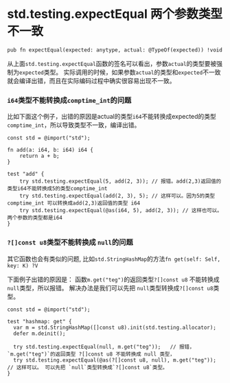 # std.testing.expectEqual 两个参数类型不一致
```zig
pub fn expectEqual(expected: anytype, actual: @TypeOf(expected)) !void
```
从上面`std.testing.expectEqual`函数的签名可以看出，参数`actual`的类型要被强制为`expected`类型。 实际调用的时候，如果参数`actual`的类型和`expected`不一致就会编译出错，而且在实际编码过程中确实很容易出现不一致。 

### `i64`类型不能转换成`comptime_int`的问题
比如下面这个例子，出错的原因是actual的类型`i64`不能转换成expected的类型`comptime_int`，所以导致类型不一致，编译出错。
```zig
const std = @import("std");

fn add(a: i64, b: i64) i64 {
    return a + b;
}

test "add" {
    try std.testing.expectEqual(5, add(2, 3)); // 报错。add(2,3)返回值的类型i64不能转换成5的类型comptime_int
    try std.testing.expectEqual(add(2, 3), 5); // 这样可以。因为5的类型comptime_int 可以转换成add(2,3)返回值的类型 i64
    try std.testing.expectEqual(@as(i64, 5), add(2, 3)); // 这样也可以。两个参数的类型都是i64
}
```

### `?[]const u8`类型不能转换成 `null`的问题
其它函数也会有类似的问题, 比如`std.StringHashMap`的方法`fn get(self: Self, key: K) ?V`

下面例子出错的原因是： 函数`m.get("teg")`的返回类型`?[]const u8` 不能转换成 `null`类型，所以报错。 解决办法是我们可以先把 `null`类型转换成`?[]const u8`类型。
```zig
const std = @import("std");

test "hashmap: get" {
  var m = std.StringHashMap([]const u8).init(std.testing.allocator);
  defer m.deinit();

  try std.testing.expectEqual(null, m.get("teg"));   // 报错，`m.get("teg")`的返回类型 ?[]const u8 不能转换成 null 类型，
  try std.testing.expectEqual(@as(?[]const u8, null), m.get("teg")); // 这样可以。 可以先把 `null`类型转换成`?[]const u8`类型。
}
```